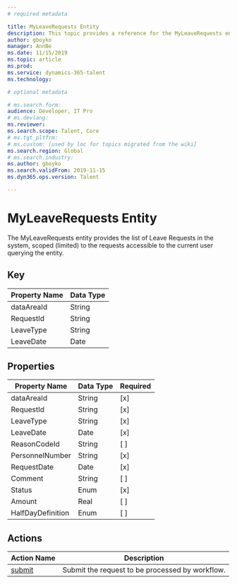 ```yaml
---
# required metadata

title: MyLeaveRequests Entity
description: This topic provides a reference for the MyLeaveRequests entity 
author: gboyko
manager: AnnBe
ms.date: 11/15/2019
ms.topic: article
ms.prod: 
ms.service: dynamics-365-talent
ms.technology: 

# optional metadata

# ms.search.form: 
audience: Developer, IT Pro
# ms.devlang: 
ms.reviewer: 
ms.search.scope: Talent, Core
# ms.tgt_pltfrm: 
# ms.custom: [used by loc for topics migrated from the wiki]
ms.search.region: Global
# ms.search.industry: 
ms.author: gboyko
ms.search.validFrom: 2019-11-15
ms.dyn365.ops.version: Talent

---
```


# MyLeaveRequests Entity

The MyLeaveRequests entity provides the list of Leave Requests in the system, scoped (limited) to the requests accessible to the current user querying the entity.

## Key

  | Property Name | Data Type |
  |---------------|-----------|
  | dataAreaId    | String    |
  | RequestId     | String    |
  | LeaveType     | String    |
  | LeaveDate     | Date      |
  
## Properties

  | Property Name     | Data Type | Required |
  |-------------------|-----------|----------|
  | dataAreaId        | String    | [x]      |
  | RequestId         | String    | [x]      |
  | LeaveType         | String    | [x]      |
  | LeaveDate         | Date      | [x]      |
  | ReasonCodeId      | String    | [ ]      |
  | PersonnelNumber   | String    | [x]      |
  | RequestDate       | Date      | [x]      |
  | Comment           | String    | [ ]      |
  | Status            | Enum      | [x]      |
  | Amount            | Real      | [ ]      |
  | HalfDayDefinition | Enum      | [ ]      |

## Actions

 | Action Name           | Description                                     |
 |-----------------------|-------------------------------------------------|
 | [submit](submit.md)   | Submit the request to be processed by workflow. |
